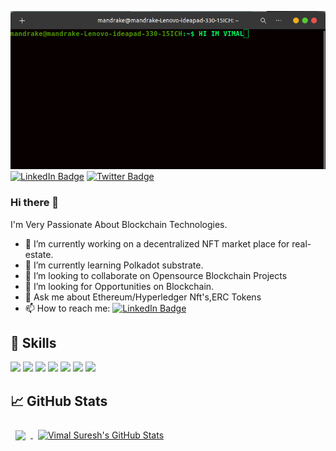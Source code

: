 ![Vimal SURESH's GitHub Banner](./assets/terminal.png)
[![LinkedIn Badge](https://img.shields.io/badge/LinkedIn-Profile-informational?style=flat&logo=linkedin&logoColor=white&color=0D76A8)](https://www.linkedin.com/in/vimal-suresh-b293b21b1/)
[![Twitter Badge](https://img.shields.io/badge/Twitter-Profile-informational?style=flat&logo=twitter&logoColor=white&color=1CA2F1)](https://twitter.com/VimalSuresh11)
### Hi there 👋

I'm Very Passionate About Blockchain Technologies.

- 🔭 I’m currently working on a decentralized NFT market place for real-estate.
- 🌱 I’m currently learning Polkadot substrate.
- 👯 I’m looking to collaborate on Opensource Blockchain Projects
- 🤔 I’m looking for Opportunities on Blockchain.
- 💬 Ask me about Ethereum/Hyperledger Nft's,ERC Tokens
- 📫 How to reach me: [![LinkedIn Badge](https://img.shields.io/badge/LinkedIn-Profile-informational?style=flat&logo=linkedin&logoColor=white&color=0D76A8)](https://www.linkedin.com/in/vimal-suresh-b293b21b1/)

## 💼 Skills

![](https://img.shields.io/badge/Code-ETHEREUM-informational?style=flat&logo=react&logoColor=white&color=f3b745)
![](https://img.shields.io/badge/Code-Hyperledger-informational?style=flat&logo=angular&logoColor=white&color=f3b745)
![](https://img.shields.io/badge/Code-Solidity-informational?style=flat&logo=ionic&logoColor=white&color=f3b745)
![](https://img.shields.io/badge/Code-React-informational?style=flat&logo=JavaScript&logoColor=white&color=f3b745)
![](https://img.shields.io/badge/Code-NodeJS-informational?style=flat&logo=TypeScript&logoColor=white&color=f3b745)
![](https://img.shields.io/badge/Code-MongoDB?style=flat&logo=Java&logoColor=white&color=f3b745)
![](https://img.shields.io/badge/Code-Truffle-informational?style=flat&logo=MongoDB&logoColor=white&color=f3b745)

## 📈 GitHub Stats

<a href="https://github.com/Vimalsuresh93">
  <img align="center" style="margin:0.5rem" src="https://github-readme-stats.vercel.app/api/top-langs/?username=Vimalsuresh93&hide=html,css&title_color=f3b745&text_color=fff&icon_color=f3b745&bg_color=14171A" />
</a>

<a href="https://github.com/Vimalsuresh93">
  <img align="center" style="margin:0.5rem" src="https://github-readme-stats.vercel.app/api?username=Vimalsuresh93&show_icons=true&line_height=27&count_private=true&title_color=f3b745&text_color=fff&icon_color=fff&bg_color=14171A" alt="Vimal Suresh's GitHub Stats" />
</a>
